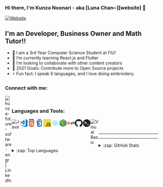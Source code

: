 ### Hi there, I'm Kunza Noonari - aka [Luna Chan~][website] 👋

[![Website](https://img.shields.io/website?label=em.broideress&style=for-the-badge&url=https%3A%2F%2Fcodestackr.com)](https://www.instagram.com/em.broideress/)

## I'm an Developer, Business Owner and Math Tutor!!

- 🔭 I am a 3rd Year Computer Science Student at FIU!
- 🌱 I’m currently learning React.js and Flutter 
- 👯 I’m looking to collaborate with other content creators
- 🥅 2021 Goals: Contribute more to Open Source projects
- ⚡ Fun fact: I speak 6 languages, and I love doing embroidery. 

### Connect with me:

[<img align="left" alt="kunza-future-software-engr | LinkedIn" width="22px" src="https://cdn.jsdelivr.net/npm/simple-icons@v3/icons/linkedin.svg" />][linkedin]


<br />

### Languages and Tools:

<img align="left" alt="Java" width="26px" src="https://cdn.freebiesupply.com/logos/thumbs/2x/java-4-logo.png" />
<img align="left" alt="Visual Studio Code" width="26px" src="https://raw.githubusercontent.com/github/explore/80688e429a7d4ef2fca1e82350fe8e3517d3494d/topics/visual-studio-code/visual-studio-code.png" />
<img align="left" alt="HTML5" width="26px" src="https://raw.githubusercontent.com/github/explore/80688e429a7d4ef2fca1e82350fe8e3517d3494d/topics/html/html.png" />
<img align="left" alt="CSS3" width="26px" src="https://raw.githubusercontent.com/github/explore/80688e429a7d4ef2fca1e82350fe8e3517d3494d/topics/css/css.png" />
<img align="left" alt="JavaScript" width="26px" src="https://raw.githubusercontent.com/github/explore/80688e429a7d4ef2fca1e82350fe8e3517d3494d/topics/javascript/javascript.png" />
<img align="left" alt="React" width="26px" src="https://raw.githubusercontent.com/github/explore/80688e429a7d4ef2fca1e82350fe8e3517d3494d/topics/react/react.png" />
<img align="left" alt="Node.js" width="26px" src="https://raw.githubusercontent.com/github/explore/80688e429a7d4ef2fca1e82350fe8e3517d3494d/topics/nodejs/nodejs.png" />
<img align="left" alt="Git" width="26px" src="https://raw.githubusercontent.com/github/explore/80688e429a7d4ef2fca1e82350fe8e3517d3494d/topics/git/git.png" />
<img align="left" alt="GitHub" width="26px" src="https://raw.githubusercontent.com/github/explore/78df643247d429f6cc873026c0622819ad797942/topics/github/github.png" />
<img align="left" alt="Terminal" width="26px" src="https://raw.githubusercontent.com/github/explore/80688e429a7d4ef2fca1e82350fe8e3517d3494d/topics/terminal/terminal.png" />
<img align="left" alt="Visual Basic" width="26px" src= "https://upload.wikimedia.org/wikipedia/commons/thumb/4/40/VB.NET_Logo.svg/210px-VB.NET_Logo.svg.png"/>
<br />
<br />

---
----

<details>
  <summary>:zap: GitHub Stats</summary>

  <img align="left" alt="kunza-n's GitHub Stats" src="https://github-readme-stats.vercel.app/api?username=kunza-n&show_icons=true&hide_border=true&count_private=true" />


</details>

<details>
<summary>:zap: Top Languages</summary>

  [![Top Langs](https://github-readme-stats.vercel.app/api/top-langs/?username=kunza-n)](https://github.com/anuraghazra/github-readme-stats)

</details>

[linkedin]: https://www.linkedin.com/in/kunza-future-software-engr/
